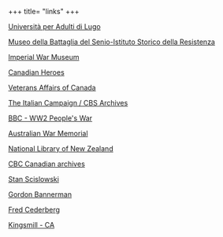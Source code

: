+++
title= "links"
+++

[Università per Adulti di Lugo](http://www.unilugo.it/  "Unilugo")
  
[Museo della Battaglia del Senio-Istituto Storico della Resistenza](http://www.istoricora.it/ "Istituto Storico")
  
[Imperial War Museum](http://www.iwm.org.uk/)

[Canadian Heroes](http://cdnheroes.ca/)

[Veterans Affairs of Canada](http://www.vac-acc.gc.ca/general/)

[The Italian Campaign / CBS Archives](http://archives.cbc.ca/war_conflict/second_world_war/topics/1471-9856/)

[BBC - WW2 People's War](http://www.bbc.co.uk/ww2peopleswar/)

[Australian War Memorial](http://cas.awm.gov.au/film/F02063/)

[National Library of New Zealand](http://www.natlib.govt.nz/en/using/2atl.html)

[CBC Canadian archives](http://archives.cbc.ca/300c.asp?id=1-71-103)

[Stan Scislowski](http://carol_fus.tripod.com/army_hero_meetstan.html)

[Gordon Bannerman](http://gordiebannerman.com/)

[Fred Cederberg](http://www.capebretonmilitaryhistory.com/collections/personal-profile-collections/cederberg-john-frederic-fred/)

[Kingsmill - CA](https://themilitarymuseums.ca/mmural/101-150/107/m107.html?fbclid=IwAR0FpuArMVtkH-uZnY4hq4WaOuaS2J173pV4biZsy27m1fW9QIjaIzl6uOs)